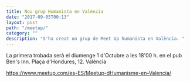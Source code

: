 ```yaml
---
title: Nou grup Humanista en València
date: "2017-09-05T00:13"
layout: post
path: "/meetup/"
category: ""
description: "S'ha creat un grup de Meet Up humanista en València. "
---
```


La primera trobada serà el diumenge 1 d'Octubre a les 18'00 h. en el pub Ben's Inn. Plaça d'Hondures, 12. València

https://www.meetup.com/es-ES/Meetup-dHumanisme-en-Valencia/
